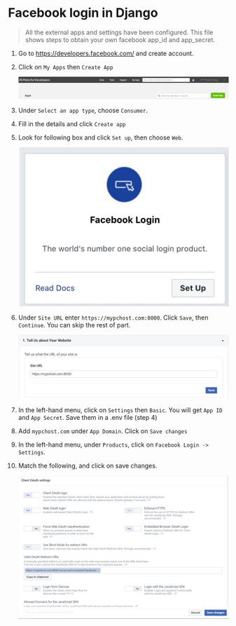 # Facebook login in Django

> All the external apps and settings have been configured.
> This file shows steps to obtain your own facebook app_id and app_secret.

1. Go to https://developers.facebook.com/ and create account.
2. Click on `My Apps` then `Create App`

   ![](images/facebook_create_app.png)

3. Under `Select an app type`, choose `Consumer`.
4. Fill in the details and click `Create app`
5. Look for following box and click `Set up`, then choose `Web`.

   ![](images/fb_login_box.png)

6. Under `Site URL` enter `https://mypchost.com:8000`. Click `Save`, then `Continue`. You can skip the rest of part.

   ![](images/fb_site_url.png)

7. In the left-hand menu, click on `Settings` then `Basic`. You will get `App ID` and `App Secret`. Save them in a .env file (step 4)
8. Add `mypchost.com` under `App Domain`. Click on `Save changes`
9. In the left-hand menu, under `Products`, click on `Facebook Login -> Settings`.
10. Match the following, and click on save changes.

    ![](images/fb_client_oauth.png)
